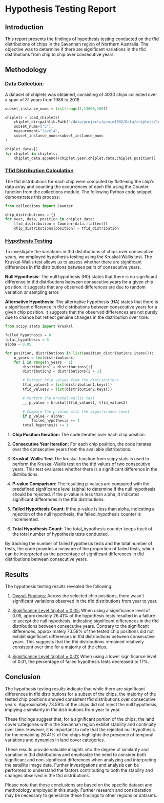 # Hypothesis Testing Report

## **Introduction**

This report presents the findings of hypothesis testing conducted on the tfid distributions of chips in the Savannah region of Northern Australia. The objective was to determine if there are significant variations in the tfid distributions from chip to chip over consecutive years.

## **Methodology**

### <ins> Data Collection:</ins>

A dataset of chiplets was obtained, consisting of 4030 chips collected over a span of 31 years from 1988 to 2018.

```python
subset_instance_nums = list(range(1,13000,100))

chiplets = load_chiplets(
    chiplet_dir=pathlib.Path("/data/projects/punim1932/Data/chiplets/level4"),
    subset_nums=["3"],
    measurement="level4",
    subset_instance_nums=subset_instance_nums
)

chiplet_data=[]
for chiplet in chiplets:
    chiplet_data.append((chiplet.year,chiplet.data,chiplet.position))
```

### <ins> Tfid Distribution Calculation </ins>

The tfid distributions for each chip were computed by flattening the chip's data array and counting the occurrences of each tfid using the Counter function from the collections module. The following Python code snippet demonstrates this process:

```python
from collections import Counter

chip_distributions = {}
for year, data, position in chiplet_data:
    tfid_distribution = Counter(data.flatten())
    chip_distributions[position] = tfid_distribution
```


### <ins>Hypothesis Testing</ins>

To investigate the variations in tfid distributions of chips over consecutive years, we employed hypothesis testing using the Kruskal-Wallis test. The Kruskal-Wallis test allows us to assess whether there are significant differences in tfid distributions between pairs of consecutive years.

**Null Hypothesis:** The null hypothesis (H0) states that there is no significant difference in tfid distributions between consecutive years for a given chip position. It suggests that any observed differences are due to random variation or sampling error.

**Alternative Hypothesis:** The alternative hypothesis (HA) states that there is a significant difference in tfid distributions between consecutive years for a given chip position. It suggests that the observed differences are not purely due to chance but reflect genuine changes in the distribution over time.

```python
from scipy.stats import kruskal

failed_hypothesis = 0
total_hypothesis = 0
alpha = 0.05

for position, distributions in list(position_distributions.items()):
    n_years = len(distributions)
    for i in range(n_years - 1):
        distribution1 = distributions[i]
        distribution2 = distributions[i + 1]

        # Extract tfid values from the distributions
        tfid_values1 = list(distribution1.keys())
        tfid_values2 = list(distribution2.keys())

        # Perform the Kruskal-Wallis test
        _, p_value = kruskal(tfid_values1, tfid_values2)

        # Compare the p-value with the significance level
        if p_value < alpha:
            failed_hypothesis += 1
        total_hypothesis += 1
```

1. **Chip Position Iteration:** The code iterates over each chip position.
2. **Consecutive Year Iteration:** For each chip position, the code iterates over the consecutive years from the available distributions.

3. **Kruskal-Wallis Test** The kruskal function from scipy.stats is used to perform the Kruskal-Wallis test on the tfid values of two consecutive years. This test evaluates whether there is a significant difference in the distributions.

4. **P-value Comparison:** The resulting p-values are compared with the predefined significance level (alpha) to determine if the null hypothesis should be rejected. If the p-value is less than alpha, it indicates significant differences in the tfid distributions.

6. **Failed Hypothesis Count:** If the p-value is less than alpha, indicating a rejection of the null hypothesis, the failed_hypothesis counter is incremented.

7. **Total Hypothesis Count:** The total_hypothesis counter keeps track of the total number of hypothesis tests conducted.

By tracking the number of failed hypothesis tests and the total number of tests, the code provides a measure of the proportion of failed tests, which can be interpreted as the percentage of significant differences in tfid distributions between consecutive years.

## **Results**

The hypothesis testing results revealed the following:

1. <ins>Overall Findings:</ins> Across the selected chip positions, there wasn't significant variations observed in the tfid distributions from year to year.

2. <ins>Significance Level (alpha) = 0.05:</ins> When using a significance level of 0.05, approximately 26.41% of the hypothesis tests resulted in a failure to accept the null hypothesis, indicating significant differences in the tfid distributions between consecutive years. Contrary to the significant differences, approximately 73.59% of the tested chip positions did not exhibit significant differences in tfid distributions between consecutive years. This suggests that the tfid distributions remained relatively consistent over time for a majority of the chips.

3. <ins>Significance Level (alpha) = 0.01:</ins> When using a lower significance level of 0.01, the percentage of failed hypothesis tests decreased to 17%. 

## **Conclusion**

The hypothesis testing results indicate that while there are significant differences in tfid distributions for a subset of the chips, the majority of the tested chip positions showed consistent tfid distributions over consecutive years. Approximately 73.59% of the chips did not reject the null hypothesis, implying a similarity in tfid distributions from year to year.

These findings suggest that, for a significant portion of the chips, the land cover categories within the Savannah region exhibit stability and continuity over time. However, it is important to note that the rejected null hypothesis for the remaining 26.41% of the chips highlights the presence of temporal variations and dynamics in land cover categories.

These results provide valuable insights into the degree of similarity and variation in tfid distributions and emphasize the need to consider both significant and non-significant differences when analyzing and interpreting the satellite image data. Further investigations and analysis can be performed to understand the factors contributing to both the stability and changes observed in the tfid distributions.

Please note that these conclusions are based on the specific dataset and methodology employed in this study. Further research and consideration may be necessary to generalize these findings to other regions or datasets.

